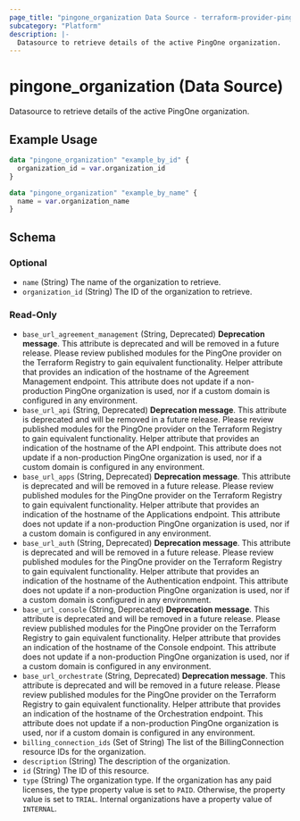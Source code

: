 ```yaml
---
page_title: "pingone_organization Data Source - terraform-provider-pingone"
subcategory: "Platform"
description: |-
  Datasource to retrieve details of the active PingOne organization.
---
```


# pingone_organization (Data Source)

Datasource to retrieve details of the active PingOne organization.

## Example Usage

```terraform
data "pingone_organization" "example_by_id" {
  organization_id = var.organization_id
}

data "pingone_organization" "example_by_name" {
  name = var.organization_name
}
```

<!-- schema generated by tfplugindocs -->
## Schema

### Optional

- `name` (String) The name of the organization to retrieve.
- `organization_id` (String) The ID of the organization to retrieve.

### Read-Only

- `base_url_agreement_management` (String, Deprecated) **Deprecation message**.  This attribute is deprecated and will be removed in a future release.  Please review published modules for the PingOne provider on the Terraform Registry to gain equivalent functionality.  Helper attribute that provides an indication of the hostname of the Agreement Management endpoint.  This attribute does not update if a non-production PingOne organization is used, nor if a custom domain is configured in any environment.
- `base_url_api` (String, Deprecated) **Deprecation message**.  This attribute is deprecated and will be removed in a future release.  Please review published modules for the PingOne provider on the Terraform Registry to gain equivalent functionality.  Helper attribute that provides an indication of the hostname of the API endpoint.  This attribute does not update if a non-production PingOne organization is used, nor if a custom domain is configured in any environment.
- `base_url_apps` (String, Deprecated) **Deprecation message**.  This attribute is deprecated and will be removed in a future release.  Please review published modules for the PingOne provider on the Terraform Registry to gain equivalent functionality.  Helper attribute that provides an indication of the hostname of the Applications endpoint.  This attribute does not update if a non-production PingOne organization is used, nor if a custom domain is configured in any environment.
- `base_url_auth` (String, Deprecated) **Deprecation message**.  This attribute is deprecated and will be removed in a future release.  Please review published modules for the PingOne provider on the Terraform Registry to gain equivalent functionality.  Helper attribute that provides an indication of the hostname of the Authentication endpoint.  This attribute does not update if a non-production PingOne organization is used, nor if a custom domain is configured in any environment.
- `base_url_console` (String, Deprecated) **Deprecation message**.  This attribute is deprecated and will be removed in a future release.  Please review published modules for the PingOne provider on the Terraform Registry to gain equivalent functionality.  Helper attribute that provides an indication of the hostname of the Console endpoint.  This attribute does not update if a non-production PingOne organization is used, nor if a custom domain is configured in any environment.
- `base_url_orchestrate` (String, Deprecated) **Deprecation message**.  This attribute is deprecated and will be removed in a future release.  Please review published modules for the PingOne provider on the Terraform Registry to gain equivalent functionality.  Helper attribute that provides an indication of the hostname of the Orchestration endpoint.  This attribute does not update if a non-production PingOne organization is used, nor if a custom domain is configured in any environment.
- `billing_connection_ids` (Set of String) The list of the BillingConnection resource IDs for the organization.
- `description` (String) The description of the organization.
- `id` (String) The ID of this resource.
- `type` (String) The organization type. If the organization has any paid licenses, the type property value is set to `PAID`. Otherwise, the property value is set to `TRIAL`.  Internal organizations have a property value of `INTERNAL`.
